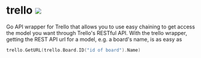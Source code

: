 # trello ![](https://travis-ci.org/corvuscrypto/trello.svg?branch=master)
Go API wrapper for Trello that allows you to use easy chaining to get access the model you want through Trello's RESTful API.
With the trello wrapper, getting the REST API url for a model, e.g. a board's name, is as easy as 
```go
trello.GetURL(trello.Board.ID("id of board").Name)
```

